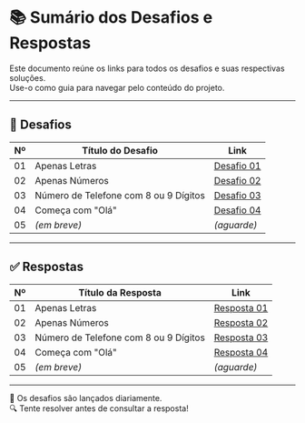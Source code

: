 # 📚 Sumário dos Desafios e Respostas

Este documento reúne os links para todos os desafios e suas respectivas soluções.  
Use-o como guia para navegar pelo conteúdo do projeto.

---

## 🧩 Desafios

| Nº | Título do Desafio                     | Link |
|----|---------------------------------------|------|
| 01 | Apenas Letras                         | [Desafio 01](./desafios/desafio_01.md) |
| 02 | Apenas Números                        | [Desafio 02](./desafios/desafio_02.md) |
| 03 | Número de Telefone com 8 ou 9 Dígitos | [Desafio 03](./desafios/desafio_03.md) |
| 04 | Começa com "Olá"                      | [Desafio 04](./desafios/desafio_04.md) |
| 05 | *(em breve)*                          | *(aguarde)* |

---

## ✅ Respostas

| Nº | Título da Resposta                    | Link |
|----|---------------------------------------|------|
| 01 | Apenas Letras                         | [Resposta 01](./respostas/resposta_01.md) |
| 02 | Apenas Números                        | [Resposta 02](./respostas/resposta_02.md) |
| 03 | Número de Telefone com 8 ou 9 Dígitos | [Resposta 03](./respostas/resposta_03.md) |
| 04 | Começa com "Olá"                      | [Resposta 04](./respostas/resposta_04.md) |
| 05 | *(em breve)*                          | *(aguarde)* |

---

📌 Os desafios são lançados diariamente.  
🔍 Tente resolver antes de consultar a resposta!